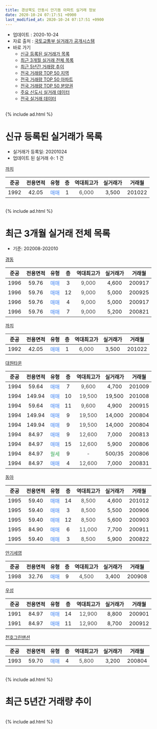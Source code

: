 ```yaml
---
title: 경상북도 안동시 안기동 아파트 실거래 정보
date: 2020-10-24 07:17:51 +0900
last_modified_at: 2020-10-24 07:17:51 +0900
---
```


* 업데이트 : 2020-10-24
* 자료 출처 : [국토교통부 실거래가 공개시스템](http://rt.molit.go.kr)
* 바로 가기
    * [신규 등록된 실거래가 목록](#신규-등록된-실거래가-목록)
    * [최근 3개월 실거래 전체 목록](#최근-3개월-실거래-전체-목록)
    * [최근 5년간 거래량 추이](#최근-5년간-거래량-추이)
    * [전국 거래량 TOP 50 지역](https://inasie.github.io/apt-trade-info/최근-3개월-전국에서-가장-거래가-많이-발생한-지역)
    * [전국 거래량 TOP 50 아파트](https://inasie.github.io/apt-trade-info/최근-3개월-전국에서-가장-거래가-많이-발생한-아파트)
    * [전국 거래량 TOP 50 분양권](https://inasie.github.io/apt-trade-info/최근-3개월-전국에서-가장-거래가-많이-발생한-분양권)
    * [주요 신도시 실거래 데이터](https://inasie.github.io/apt-trade-info/주요-신도시)
    * [전국 실거래 데이터](https://inasie.github.io/apt-trade-info/전국)
<br>
{% include ad.html %}
<br>

# 신규 등록된 실거래가 목록
* 실거래가 등록일: 20201024
* 업데이트 된 실거래 수: 1 건


[까치](https://search.naver.com/search.naver?query=%EA%B2%BD%EC%83%81%EB%B6%81%EB%8F%84+%EC%95%88%EB%8F%99%EC%8B%9C+%EC%95%88%EA%B8%B0%EB%8F%99+%EA%B9%8C%EC%B9%98)

|준공|전용면적|유형|층|역대최고가|실거래가|거래월|
|:---:|:---:|:---:|:---:|:---:|:---:|:---:|
|1992|42.05|<span style="color:#4285f3">매매</span>|1|<span style="color:#444444">6,000</span>|3,500|201022|


<br>
{% include ad.html %}
<br>

# 최근 3개월 실거래 전체 목록
* 기준: 202008-202010


[경동](https://search.naver.com/search.naver?query=%EA%B2%BD%EC%83%81%EB%B6%81%EB%8F%84+%EC%95%88%EB%8F%99%EC%8B%9C+%EC%95%88%EA%B8%B0%EB%8F%99+%EA%B2%BD%EB%8F%99)

|준공|전용면적|유형|층|역대최고가|실거래가|거래월|
|:---:|:---:|:---:|:---:|:---:|:---:|:---:|
|1996|59.76|<span style="color:#4285f3">매매</span>|3|<span style="color:#444444">9,000</span>|4,600|200917|
|1996|59.76|<span style="color:#4285f3">매매</span>|12|<span style="color:#444444">9,000</span>|5,000|200925|
|1996|59.76|<span style="color:#4285f3">매매</span>|4|<span style="color:#444444">9,000</span>|5,000|200917|
|1996|59.76|<span style="color:#4285f3">매매</span>|7|<span style="color:#444444">9,000</span>|5,200|200821|

[까치](https://search.naver.com/search.naver?query=%EA%B2%BD%EC%83%81%EB%B6%81%EB%8F%84+%EC%95%88%EB%8F%99%EC%8B%9C+%EC%95%88%EA%B8%B0%EB%8F%99+%EA%B9%8C%EC%B9%98)

|준공|전용면적|유형|층|역대최고가|실거래가|거래월|
|:---:|:---:|:---:|:---:|:---:|:---:|:---:|
|1992|42.05|<span style="color:#4285f3">매매</span>|1|<span style="color:#444444">6,000</span>|3,500|201022|

[대원타운](https://search.naver.com/search.naver?query=%EA%B2%BD%EC%83%81%EB%B6%81%EB%8F%84+%EC%95%88%EB%8F%99%EC%8B%9C+%EC%95%88%EA%B8%B0%EB%8F%99+%EB%8C%80%EC%9B%90%ED%83%80%EC%9A%B4)

|준공|전용면적|유형|층|역대최고가|실거래가|거래월|
|:---:|:---:|:---:|:---:|:---:|:---:|:---:|
|1994|59.64|<span style="color:#4285f3">매매</span>|7|<span style="color:#444444">9,600</span>|4,700|201009|
|1994|149.94|<span style="color:#4285f3">매매</span>|10|<span style="color:#444444">19,500</span>|19,500|201008|
|1994|59.64|<span style="color:#4285f3">매매</span>|11|<span style="color:#444444">9,600</span>|4,900|200915|
|1994|149.94|<span style="color:#4285f3">매매</span>|9|<span style="color:#444444">19,500</span>|14,000|200804|
|1994|149.94|<span style="color:#4285f3">매매</span>|9|<span style="color:#444444">19,500</span>|14,000|200804|
|1994|84.97|<span style="color:#4285f3">매매</span>|9|<span style="color:#444444">12,600</span>|7,000|200813|
|1994|84.97|<span style="color:#4285f3">매매</span>|15|<span style="color:#444444">12,600</span>|5,900|200806|
|1994|84.97|<span style="color:#34a853">월세</span>|9|<span style="color:#444444">-</span>|500/35|200806|
|1994|84.97|<span style="color:#4285f3">매매</span>|4|<span style="color:#444444">12,600</span>|7,000|200831|

[동아](https://search.naver.com/search.naver?query=%EA%B2%BD%EC%83%81%EB%B6%81%EB%8F%84+%EC%95%88%EB%8F%99%EC%8B%9C+%EC%95%88%EA%B8%B0%EB%8F%99+%EB%8F%99%EC%95%84)

|준공|전용면적|유형|층|역대최고가|실거래가|거래월|
|:---:|:---:|:---:|:---:|:---:|:---:|:---:|
|1995|59.40|<span style="color:#4285f3">매매</span>|14|<span style="color:#444444">8,500</span>|4,600|201012|
|1995|59.40|<span style="color:#4285f3">매매</span>|3|<span style="color:#444444">8,500</span>|5,500|200906|
|1995|59.40|<span style="color:#4285f3">매매</span>|12|<span style="color:#444444">8,500</span>|5,600|200903|
|1995|84.90|<span style="color:#4285f3">매매</span>|6|<span style="color:#444444">11,000</span>|7,700|200911|
|1995|59.40|<span style="color:#4285f3">매매</span>|3|<span style="color:#444444">8,500</span>|5,900|200822|

[안기세영](https://search.naver.com/search.naver?query=%EA%B2%BD%EC%83%81%EB%B6%81%EB%8F%84+%EC%95%88%EB%8F%99%EC%8B%9C+%EC%95%88%EA%B8%B0%EB%8F%99+%EC%95%88%EA%B8%B0%EC%84%B8%EC%98%81)

|준공|전용면적|유형|층|역대최고가|실거래가|거래월|
|:---:|:---:|:---:|:---:|:---:|:---:|:---:|
|1998|32.76|<span style="color:#4285f3">매매</span>|9|<span style="color:#444444">4,500</span>|3,400|200908|

[우성](https://search.naver.com/search.naver?query=%EA%B2%BD%EC%83%81%EB%B6%81%EB%8F%84+%EC%95%88%EB%8F%99%EC%8B%9C+%EC%95%88%EA%B8%B0%EB%8F%99+%EC%9A%B0%EC%84%B1)

|준공|전용면적|유형|층|역대최고가|실거래가|거래월|
|:---:|:---:|:---:|:---:|:---:|:---:|:---:|
|1991|84.97|<span style="color:#4285f3">매매</span>|14|<span style="color:#444444">12,900</span>|8,800|200901|
|1991|84.97|<span style="color:#4285f3">매매</span>|11|<span style="color:#444444">12,900</span>|8,700|200912|

[천호그린맨션](https://search.naver.com/search.naver?query=%EA%B2%BD%EC%83%81%EB%B6%81%EB%8F%84+%EC%95%88%EB%8F%99%EC%8B%9C+%EC%95%88%EA%B8%B0%EB%8F%99+%EC%B2%9C%ED%98%B8%EA%B7%B8%EB%A6%B0%EB%A7%A8%EC%85%98)

|준공|전용면적|유형|층|역대최고가|실거래가|거래월|
|:---:|:---:|:---:|:---:|:---:|:---:|:---:|
|1993|59.70|<span style="color:#4285f3">매매</span>|4|<span style="color:#444444">5,800</span>|3,200|200804|


<br>
{% include ad.html %}
<br>

# 최근 5년간 거래량 추이


<div style="width:100%;">
    <canvas id="deal_progress" height="200"></canvas>
</div>

<script>
new Chart(document.getElementById("deal_progress"), {
    type: 'line',
    data: {
        labels: ['201510','201511','201512','201601','201602','201603','201604','201605','201606','201607','201608','201609','201610','201611','201612','201701','201702','201703','201704','201705','201706','201707','201708','201709','201710','201711','201712','201801','201802','201803','201804','201805','201806','201807','201808','201809','201810','201811','201812','201901','201902','201903','201904','201905','201906','201907','201908','201909','201910','201911','201912','202001','202002','202003','202004','202005','202006','202007','202008','202009','202010'],
        datasets: [{
            label: '매매',
            pointRadius: 1,
            data: [10, 7, 7, 4, 7, 7, 2, 2, 5, 4, 5, 6, 2, 4, 3, 5, 7, 4, 8, 12, 7, 1, 8, 2, 10, 4, 6, 5, 1, 6, 3, 5, 6, 4, 3, 3, 4, 3, 4, 5, 3, 5, 6, 2, 5, 8, 2, 3, 4, 8, 5, 8, 5, 2, 8, 2, 14, 7, 8, 10, 4],
            borderColor: "rgba(255, 201, 14, 1)",
            backgroundColor: "rgba(255, 201, 14, 0.5)",
            fill: false,
            lineTension: 0
        },{
            label: '전월세',
            pointRadius: 1,
            data: [2, 4, 2, 0, 2, 3, 3, 1, 1, 1, 3, 4, 2, 2, 2, 2, 2, 1, 2, 1, 2, 3, 1, 0, 0, 0, 3, 0, 0, 1, 0, 5, 0, 3, 2, 0, 2, 1, 2, 3, 5, 5, 1, 1, 1, 0, 3, 0, 4, 0, 3, 1, 0, 0, 2, 0, 0, 2, 1, 0, 0],
            borderColor: "rgba(0, 141, 185, 1)",
            backgroundColor: "rgba(0, 141, 185, 0.5)",
            fill: false,
            lineTension: 0
        }
        ]
    },
    options: {
        responsive: true,
        title: {
            display: false
        },
        tooltips: {
            mode: 'index',
            intersect: false
        },
        hover: {
            mode: 'nearest',
            intersect: true
        },
        scales: {
            xAxes: [{
                display: true,
                scaleLabel: {
                    display: true,
                    labelString: '년/월'
                }
            }],
            yAxes: [{
                display: true,
                ticks: {
                    suggestedMin: 0,
                },
                scaleLabel: {
                    display: true,
                    labelString: '실거래 수'
                }
            }]
        }
    }
});

</script>


<br>
{% include ad.html %}
<br>

